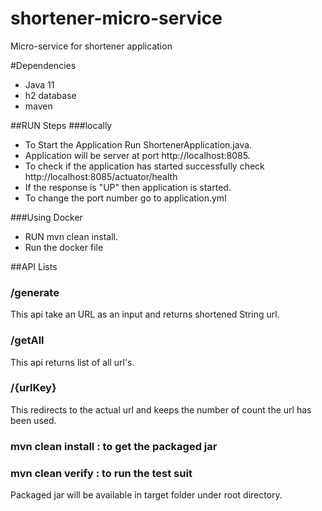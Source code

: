 # shortener-micro-service
Micro-service for shortener application

#Dependencies
- Java 11
- h2 database
- maven

##RUN Steps
###locally
- To Start the Application Run ShortenerApplication.java.
- Application will be server at port http://localhost:8085.
- To check if the application has started successfully check http://localhost:8085/actuator/health
- If the response is "UP" then application is started.
- To change the port number go to application.yml 

###Using Docker
- RUN mvn clean install.
- Run the docker file 

##API Lists

### /generate
This api take an URL as an input and returns shortened String url.

### /getAll
This api returns list of all url's.

### /{urlKey}
This redirects to the actual url and keeps the number of count
the url has been used.

### mvn clean install : to get the packaged jar
### mvn clean verify : to run the test suit

Packaged jar will be available in target folder under root directory.


